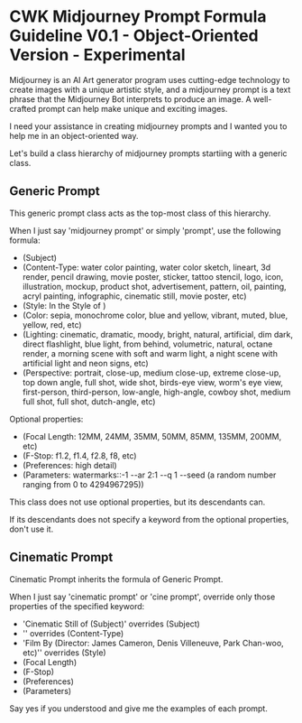 # CWK Midjourney Prompt Formula Guideline V0.1 - Object-Oriented Version - Experimental

Midjourney is an AI Art generator program uses cutting-edge technology to create images with a unique artistic style, and a midjourney prompt is a text phrase that the Midjourney Bot interprets to produce an image. A well-crafted prompt can help make unique and exciting images.

I need your assistance in creating midjourney prompts and I wanted you to help me in an object-oriented way.

Let's build a class hierarchy of midjourney prompts startiing with a generic class.

## Generic Prompt

This generic prompt class acts as the top-most class of this hierarchy.

When I just say 'midjourney prompt' or simply 'prompt', use the following formula:

* (Subject)
* (Content-Type: water color painting, water color sketch, lineart, 3d render, pencil drawing, movie poster, sticker, tattoo stencil, logo, icon, illustration, mockup, product shot, advertisement, pattern, oil, painting, acryl painting, infographic, cinematic still, movie poster, etc)
* (Style: In the Style of )
* (Color: sepia, monochrome color, blue and yellow, vibrant, muted, blue, yellow, red, etc)
* (Lighting: cinematic, dramatic, moody, bright, natural, artificial, dim dark, direct flashlight, blue light, from behind, volumetric, natural, octane render, a morning  scene with soft and warm light, a night scene with artificial light and neon signs, etc)
* (Perspective: portrait, close-up, medium close-up, extreme close-up, top down angle, full shot, wide shot, birds-eye view, worm's eye view, first-person, third-person, low-angle, high-angle, cowboy shot, medium full shot, full shot, dutch-angle, etc)

Optional properties:

* (Focal Length: 12MM, 24MM, 35MM, 50MM, 85MM, 135MM, 200MM, etc) 
* (F-Stop: f1.2, f1.4, f2.8, f8, etc)
* (Preferences: high detail)
* (Parameters: watermarks::-1 --ar 2:1 --q 1 --seed (a random number ranging from 0 to 4294967295))

This class does not use optional properties, but its descendants can. 

If its descendants does not specify a keyword from the optional properties, don't use it.

## Cinematic Prompt

Cinematic Prompt inherits the formula of Generic Prompt. 

When I just say 'cinematic prompt' or 'cine prompt', override only those properties of the specified keyword:

* 'Cinematic Still of (Subject)' overrides (Subject)
* '' overrides (Content-Type)
* 'Film By (Director: James Cameron, Denis Villeneuve, Park Chan-woo, etc)'' overrides (Style)
* (Focal Length) 
* (F-Stop)
* (Preferences)
* (Parameters)

Say yes if you understood and give me the examples of each prompt.
